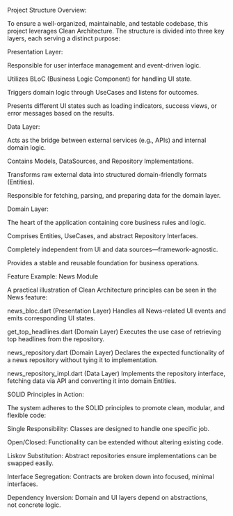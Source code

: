 Project Structure Overview:

To ensure a well-organized, maintainable, and testable codebase, this project leverages Clean Architecture. The structure is divided into three key layers, each serving a distinct purpose:

Presentation Layer:

Responsible for user interface management and event-driven logic.

Utilizes BLoC (Business Logic Component) for handling UI state.

Triggers domain logic through UseCases and listens for outcomes.

Presents different UI states such as loading indicators, success views, or error messages based on the results.

Data Layer:

Acts as the bridge between external services (e.g., APIs) and internal domain logic.

Contains Models, DataSources, and Repository Implementations.

Transforms raw external data into structured domain-friendly formats (Entities).

Responsible for fetching, parsing, and preparing data for the domain layer.

Domain Layer:

The heart of the application containing core business rules and logic.

Comprises Entities, UseCases, and abstract Repository Interfaces.

Completely independent from UI and data sources—framework-agnostic.

Provides a stable and reusable foundation for business operations.

Feature Example: News Module

A practical illustration of Clean Architecture principles can be seen in the News feature:

news_bloc.dart (Presentation Layer)
Handles all News-related UI events and emits corresponding UI states.

get_top_headlines.dart (Domain Layer)
Executes the use case of retrieving top headlines from the repository.

news_repository.dart (Domain Layer)
Declares the expected functionality of a news repository without tying it to implementation.

news_repository_impl.dart (Data Layer)
Implements the repository interface, fetching data via API and converting it into domain Entities.

SOLID Principles in Action:

The system adheres to the SOLID principles to promote clean, modular, and flexible code:

Single Responsibility: Classes are designed to handle one specific job.

Open/Closed: Functionality can be extended without altering existing code.

Liskov Substitution: Abstract repositories ensure implementations can be swapped easily.

Interface Segregation: Contracts are broken down into focused, minimal interfaces.

Dependency Inversion: Domain and UI layers depend on abstractions, not concrete logic.
